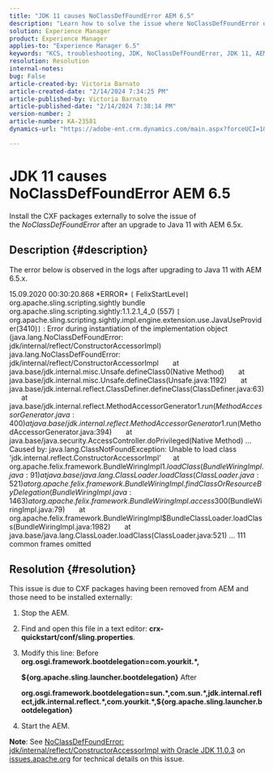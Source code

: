 ```yaml
---
title: "JDK 11 causes NoClassDefFoundError AEM 6.5"
description: "Learn how to solve the issue where NoClassDefFoundError occurs in the logs after an upgrade to Java 11."
solution: Experience Manager
product: Experience Manager
applies-to: "Experience Manager 6.5"
keywords: "KCS, troubleshooting, JDK, NoClassDefFoundError, JDK 11, AEM 6.5, Adobe Experience Manager 6.5, AEM 6.5, experience manager, troubleshoot"
resolution: Resolution
internal-notes: 
bug: False
article-created-by: Victoria Barnato
article-created-date: "2/14/2024 7:34:25 PM"
article-published-by: Victoria Barnato
article-published-date: "2/14/2024 7:38:14 PM"
version-number: 2
article-number: KA-23581
dynamics-url: "https://adobe-ent.crm.dynamics.com/main.aspx?forceUCI=1&pagetype=entityrecord&etn=knowledgearticle&id=669fb30e-70cb-ee11-9079-6045bd006ce9"

---
```

# JDK 11 causes NoClassDefFoundError AEM 6.5


Install the CXF packages externally to solve the issue of the *NoClassDefFoundError* after an upgrade to Java 11 with AEM 6.5x.

## Description {#description}


The error below is observed in the logs after upgrading to Java 11 with AEM 6.5.x.

15.09.2020 00:30:20.868 \*ERROR\* `[` FelixStartLevel`]`  org.apache.sling.scripting.sightly bundle org.apache.sling.scripting.sightly:1.1.2.1_4_0 (557)
`[` org.apache.sling.scripting.sightly.impl.engine.extension.use.JavaUseProvider(3410)`]`  : Error during
instantiation of the implementation object (java.lang.NoClassDefFoundError:
jdk/internal/reflect/ConstructorAccessorImpl)
java.lang.NoClassDefFoundError: jdk/internal/reflect/ConstructorAccessorImpl
      at java.base/jdk.internal.misc.Unsafe.defineClass0(Native Method)
      at java.base/jdk.internal.misc.Unsafe.defineClass(Unsafe.java:1192)
      at java.base/jdk.internal.reflect.ClassDefiner.defineClass(ClassDefiner.java:63)
      at java.base/jdk.internal.reflect.MethodAccessorGenerator$1.run(MethodAccessorGenerator.java:400)
      at java.base/jdk.internal.reflect.MethodAccessorGenerator$1.run(MethodAccessorGenerator.java:394)
      at java.base/java.security.AccessController.doPrivileged(Native Method)
...
Caused by: java.lang.ClassNotFoundException: Unable to load class
'jdk.internal.reflect.ConstructorAccessorImpl'
     at org.apache.felix.framework.BundleWiringImpl$1.loadClass(BundleWiringImpl.java:91)
     at java.base/java.lang.ClassLoader.loadClass(ClassLoader.java:521)
     at
org.apache.felix.framework.BundleWiringImpl.findClassOrResourceByDelegation(BundleWiringImpl.java:1463)
      at org.apache.felix.framework.BundleWiringImpl.access$300(BundleWiringImpl.java:79)
      at
org.apache.felix.framework.BundleWiringImpl$BundleClassLoader.loadClass(BundleWiringImpl.java:1982)
      at java.base/java.lang.ClassLoader.loadClass(ClassLoader.java:521)
... 111 common frames omitted


## Resolution {#resolution}


This issue is due to CXF packages having been removed from AEM and those need to be installed externally:

1. Stop the AEM.
2. Find and open this file in a text editor: <b>crx-quickstart/conf/sling.properties</b>.
3. Modify this line:
    Before
    <b>org.osgi.framework.bootdelegation=com.yourkit.\*,

    ${org.apache.sling.launcher.bootdelegation}</b>
    After

    

    <b>org.osgi.framework.bootdelegation=sun.\*,com.sun.\*,jdk.internal.reflect,jdk.internal.reflect.\*,com.yourkit.\*,${org.apache.sling.launcher.bootdelegation}</b>
4. Start the AEM.


<b>Note</b>: See [NoClassDefFoundError: jdk/internal/reflect/ConstructorAccessorImpl with Oracle JDK 11.0.3](https://issues.apache.org/jira/browse/FELIX-6184) on [issues.apache.org](https://issues.apache.org/) for technical details on this issue.
